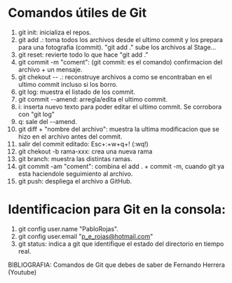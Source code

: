 
# Comandos útiles de Git

1. git init: inicializa el repos.
2. git add .: toma todos los archivos desde el ultimo commit y los prepara para una fotografia (commit). "git add ." sube los archivos al Stage...
3. git reset: revierte todo lo que hace "git add ."
4. git commit -m "coment": (git commit: es el comando) confirmacion del archivo + un mensaje.
5. git chekout -- .: reconstruye archivos a como se encontraban en el ultimo commit incluso si los borro.
6. git log: muestra el listado de los commit.
7. git commit --amend: arregla/edita el ultimo commit.
8. i: inserta nuevo texto para poder editar el ultimo commit. Se corrobora con "git log"
9.   q: sale del --amend.
10. git diff + "nombre del archivo": muestra la ultima modificacion que se hizo en el archivo antes del commit.
11. salir del commit editado: Esc+:+w+q+! (:wq!)
12. git chekout -b rama-xxx: crea una nueva rama
13. git branch: muestra las distintas ramas.
14. git commit -am "coment": combina el add . + commit -m, cuando git ya esta haciendole seguimiento al archivo.
15. git push: despliega el archivo a GitHub.

# Identificacion para Git en la consola:

1. git config user.name "PabloRojas".
2. git config user.email "p_e_rojas@hotmail.com"
3. git status: indica a git que identifique el estado del directorio en tiempo real.

  BIBLIOGRAFIA: Comandos de Git que debes de saber de Fernando Herrera (Youtube)